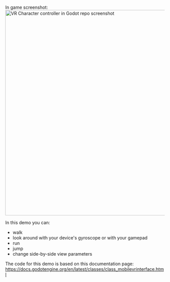 In game screenshot:
<img width="1151" height="648" alt="VR Character controller in Godot repo screenshot" src="https://github.com/user-attachments/assets/6f0f8ca2-d40f-480d-8544-849a3903f3e4" />

In this demo you can:
- walk
- look around with your device's gyroscope or with your gamepad
- run
- jump
- change side-by-side view parameters

The code for this demo is based on this documentation page: https://docs.godotengine.org/en/latest/classes/class_mobilevrinterface.html
